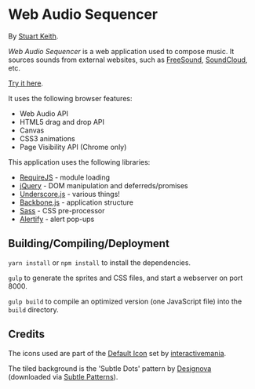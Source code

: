 Web Audio Sequencer
===================

By [Stuart Keith](http://stuartkeith.com).

*Web Audio Sequencer* is a web application used to compose music. It sources
sounds from external websites, such as
[FreeSound](http://www.freesound.org), [SoundCloud](https://soundcloud.com),
etc.

[Try it here](http://webaudiosequencer.stuartkeith.com/).

It uses the following browser features:

- Web Audio API
- HTML5 drag and drop API
- Canvas
- CSS3 animations
- Page Visibility API (Chrome only)

This application uses the following libraries:

- [RequireJS](http://requirejs.org/) - module loading
- [jQuery](http://jquery.com/) - DOM manipulation and deferreds/promises
- [Underscore.js](http://underscorejs.org/) - various things!
- [Backbone.js](http://backbonejs.org/) - application structure
- [Sass](http://sass-lang.com/) - CSS pre-processor
- [Alertify](https://github.com/fabien-d/alertify.js) - alert pop-ups


Building/Compiling/Deployment
-----------------------------

`yarn install` or `npm install` to install the dependencies.

`gulp` to generate the sprites and CSS files, and start a webserver on
port 8000.

`gulp build` to compile an optimized version (one JavaScript file) into
the `build` directory.


Credits
-------

The icons used are part of the [Default Icon](http://www.defaulticon.com/)
set by [interactivemania](http://www.interactivemania.com/).

The tiled background is the 'Subtle Dots' pattern by
[Designova](http://www.designova.net/) (downloaded via
[Subtle Patterns](http://subtlepatterns.com/subtle-dots/)).
